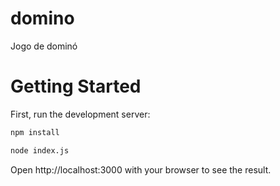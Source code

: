 # domino
Jogo de dominó

# Getting Started
First, run the development server:

```bash
npm install

node index.js
```

Open http://localhost:3000 with your browser to see the result.
